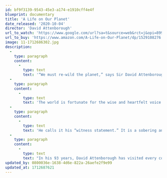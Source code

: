 ```yaml
---
id: bf9f3139-9543-45e3-a174-e1910cff4e4f
blueprint: documentary
title: 'A Life on Our Planet'
date_released: '2020-10-04'
director: 'David Attenborough'
url_to_watch: 'https://www.google.com/url?sa=t&source=web&rct=j&opi=89978449&url=https://www.netflix.com/title/80216393&ved=2ahUKEwjZ1sO-27WFAxVErokEHWZuBM4QFnoECEAQAQ&usg=AOvVaw0qcGrGwxHxgVPiqIR6leOB'
url_to_buy: 'https://www.amazon.com/A-Life-on-Our-Planet/dp/1529108276'
image: 11-1712686302.jpg
description:
  -
    type: paragraph
    content:
      -
        type: text
        text: '“We must re-wild the planet,” says Sir David Attenborough'
  -
    type: paragraph
    content:
      -
        type: text
        text: 'The world is fortunate for the wise and heartfelt voice of this 94-year-old naturalist, broadcaster and humanist. He not only clarifies Earth’s climate crisis; he also delineates clear solutions, as in his must-see film, A Life on the Planet.'
  -
    type: paragraph
    content:
      -
        type: text
        text: 'He calls it his “witness statement.” It is a sobering and necessary yet hopeful investigation of the actions to which all of us now must commit our minds and hearts in full measure.'
  -
    type: paragraph
    content:
      -
        type: text
        text: "In his 93 years, David Attenborough has visited every continent on the globe, exploring the wild places of our planet and documenting the living world in all its variety and wonder. Now, for the first time he reflects upon both the defining moments of his lifetime as a naturalist and the devastating changes he has seen. Honest, revealing and urgent, DAVID ATTENBOROUGH: A LIFE ON OUR PLANET is a powerful first-hand account of humanity's impact on nature and a message of hope for future generations."
updated_by: 0800036e-1638-4d6e-822a-26aefe2f9e99
updated_at: 1712687621
---
```

